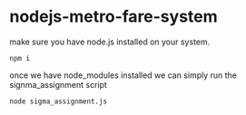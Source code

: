 # nodejs-metro-fare-system

make sure you have node.js installed on your system.

```
npm i
```

once we have node_modules installed we can simply run the signma_assignment script
```
node sigma_assignment.js
```
